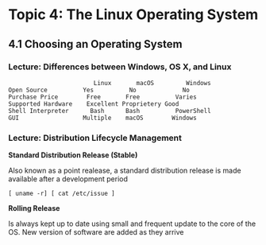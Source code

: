 # Topic 4: The Linux Operating System

## 4.1 Choosing an Operating System

### Lecture: Differences between Windows, OS X, and Linux


							Linux		macOS		  Windows
	Open Source		     Yes	      No		     No
	Purchase Price		  Free		 Free		   Varies
	Supported Hardware	  Excellent	Proprietery	Good
	Shell Interpreter	   Bash		 Bash		   PowerShell
	GUI					 Multiple	 macOS		  Windows

### Lecture: Distribution Lifecycle Management

**Standard Distribution Release (Stable)**

Also known as a point realease, a standard distribution release is made available after a development period
			
``[ uname -r] [ cat /etc/issue ]``

**Rolling Release**

Is always kept up to date using small and frequent update to the core of the OS. New version of software are added as they arrive